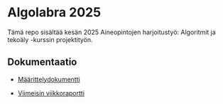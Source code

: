 # Algolabra 2025

Tämä repo sisältää kesän 2025 Aineopintojen harjoitustyö: Algoritmit ja tekoäly -kurssin projektityön.

## Dokumentaatio

- [Määrittelydokumentti](https://github.com/Reidforbus/algolab-minesweeper/blob/main/documentation/specification.md)

- [Viimeisin viikkoraportti](https://github.com/Reidforbus/algolab-minesweeper/blob/main/documentation/viikkoraportti1.md)
